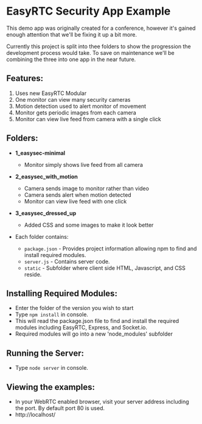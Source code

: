 EasyRTC Security App Example
============================

This demo app was originally created for a conference, however it's gained enough attention that we'll be fixing it up a bit more.

Currently this project is split into thee folders to show the progression the development process would take. To save on maintenance we'll be combining the three into one app in the near future.

Features:
---------
 
1. Uses new EasyRTC Modular
2. One monitor can view many security cameras
3. Motion detection used to alert monitor of movement
4. Monitor gets periodic images from each camera
5. Monitor can view live feed from camera with a single click 


Folders:
--------

 - **1_easysec-minimal**
   - Monitor simply shows live feed from all camera

 - **2_easysec_with_motion**  
   - Camera sends image to monitor rather than video
   - Camera sends alert when motion detected
   - Monitor can view live feed with one click

 - **3_easysec_dressed_up**
   - Added CSS and some images to make it look better 

 - Each folder contains:
   - `package.json` - Provides project information allowing npm to find and install required modules.
   - `server.js` - Contains server code.
   - `static` - Subfolder where client side HTML, Javascript, and CSS reside.

 
Installing Required Modules:
----------------------------

 - Enter the folder of the version you wish to start
 - Type `npm install` in console.
 - This will read the package.json file to find and install the required modules including EasyRTC, Express, and Socket.io.
 - Required modules will go into a new 'node_modules' subfolder


Running the Server:
-------------------

 - Type `node server` in console.


Viewing the examples:
---------------------

 - In your WebRTC enabled browser, visit your server address including the port. By default port 80 is used.
 - http://localhost/